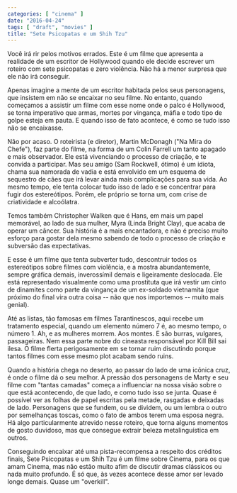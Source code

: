```yaml
---
categories: [ "cinema" ]
date: "2016-04-24"
tags: [ "draft", "movies" ]
title: "Sete Psicopatas e um Shih Tzu"
---
```

Você irá rir pelos motivos errados. Este é um filme que apresenta
a realidade de um escritor de Hollywood quando ele decide escrever um
roteiro com sete psicopatas e zero violência. Não há a menor surpresa
que ele não irá conseguir.

Apenas imagine a mente de um escritor habitada pelos seus personagens, que
insistem em não se encaixar no seu filme. No entanto, quando começamos
a assistir um filme com esse nome onde o palco é Hollywood, se torna
imperativo que armas, mortes por vingança, máfia e todo tipo de golpe
esteja em pauta. E quando isso de fato acontece, é como se tudo isso
não se encaixasse.

Não por acaso. O roteirista (e diretor), Martin McDonagh ("Na Mira do
Chefe"), faz parte do filme, na forma de um Colin Farrell um tanto apagado
e mais observador. Ele está vivenciando o processo de criação, e te
convida a participar. Mas seu amigo (Sam Rockwell, ótimo) é um idiota,
chama sua namorada de vadia e está envolvido em um esquema de sequestro
de cães que irá levar ainda mais complicações para sua vida. Ao
mesmo tempo, ele tenta colocar tudo isso de lado e se concentrar para
fugir dos estereótipos. Porém, ele próprio se torna um, com crise de
criatividade e alcoólatra.

Temos também Christopher Walken que é Hans, em mais um papel memorável,
ao lado de sua mulher, Myra (Linda Bright Clay), que acaba de operar um
câncer. Sua história é a mais encantadora, e não é preciso muito
esforço para gostar dela mesmo sabendo de todo o processo de criação
e subversão das expectativas.

E esse é um filme que tenta subverter tudo, descontruir todos os
estereótipos sobre filmes com violência, e a mostra abundantemente,
sempre gráfica demais, inverossímil demais e ligeiramente deslocada. Ele
está representado visualmente como uma prostituta que irá vestir um
cinto de dinamites como parte da vingança de um ex-soldado vietnamita
(que próximo do final vira outra coisa -- não que nos importemos --
muito mais genial).

Até as listas, tão famosas em filmes Tarantinescos, aqui recebe um
tratamento especial, quando um elemento número 7 é, ao mesmo tempo, o
número 1. Ah, e as mulheres morrem. Aos montes. E são burras, vulgares,
passageiras. Nem essa parte nobre do cineasta responsável por Kill Bill
sai ilesa. O filme flerta perigosamente em se tornar ruim discutindo
porque tantos filmes com esse mesmo plot acabam sendo ruins.

Quando a história chega no deserto, ao passar do lado de uma icônica
cruz, é onde o filme dá o seu melhor. A pressão dos personagens de
Marty e seu filme com "tantas camadas" começa a influenciar na nossa
visão sobre o que está acontecendo, de que lado, e como tudo isso se
junta. Quase é possível ver as folhas de papel escritas pela metade,
rasgadas e deixadas de lado. Personagens que se fundem, ou se dividem,
ou um lembra o outro por semelhanças toscas, como o fato de ambos
terem uma esposa negra. Há algo particularmente atrevido nesse roteiro,
que torna alguns momentos de gosto duvidoso, mas que consegue extrair
beleza metalinguística em outros.

Conseguindo encaixar até uma pista-recompensa a respeito dos créditos
finais, Sete Psicopatas e um Shih Tzu é um filme sobre Cinema, para os
que amam Cinema, mas não estão muito afim de discutir dramas clássicos
ou nada muito profundo. É só que, às vezes acontece desse amor ser
levado longe demais. Quase um "overkill".
